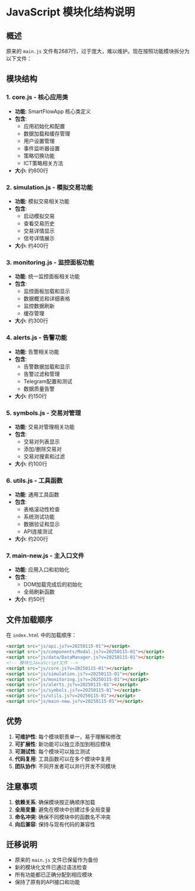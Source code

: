 # JavaScript 模块化结构说明

## 概述

原来的 `main.js` 文件有2687行，过于庞大，难以维护。现在按照功能模块拆分为以下文件：

## 模块结构

### 1. core.js - 核心应用类
- **功能**: SmartFlowApp 核心类定义
- **包含**:
  - 应用初始化和配置
  - 数据加载和缓存管理
  - 用户设置管理
  - 事件监听器设置
  - 策略切换功能
  - ICT策略相关方法
- **大小**: 约600行

### 2. simulation.js - 模拟交易功能
- **功能**: 模拟交易相关功能
- **包含**:
  - 启动模拟交易
  - 查看交易历史
  - 交易详情显示
  - 信号详情展示
- **大小**: 约400行

### 3. monitoring.js - 监控面板功能
- **功能**: 统一监控面板相关功能
- **包含**:
  - 监控面板加载和显示
  - 数据概览和详细表格
  - 监控数据刷新
  - 缓存管理
- **大小**: 约300行

### 4. alerts.js - 告警功能
- **功能**: 告警相关功能
- **包含**:
  - 告警数据加载和显示
  - 告警过滤和管理
  - Telegram配置和测试
  - 数据质量告警
- **大小**: 约150行

### 5. symbols.js - 交易对管理
- **功能**: 交易对管理相关功能
- **包含**:
  - 交易对列表显示
  - 添加/删除交易对
  - 交易对搜索和过滤
- **大小**: 约100行

### 6. utils.js - 工具函数
- **功能**: 通用工具函数
- **包含**:
  - 表格滚动性检查
  - 系统测试功能
  - 数据验证和显示
  - API连接测试
- **大小**: 约200行

### 7. main-new.js - 主入口文件
- **功能**: 应用入口和初始化
- **包含**:
  - DOM加载完成后的初始化
  - 全局刷新函数
- **大小**: 约50行

## 文件加载顺序

在 `index.html` 中的加载顺序：

```html
<script src="js/api.js?v=20250115-01"></script>
<script src="js/components/Modal.js?v=20250115-01"></script>
<script src="js/data/DataManager.js?v=20250115-01"></script>
<!-- 模块化JavaScript文件 -->
<script src="js/core.js?v=20250115-01"></script>
<script src="js/simulation.js?v=20250115-01"></script>
<script src="js/monitoring.js?v=20250115-01"></script>
<script src="js/alerts.js?v=20250115-01"></script>
<script src="js/symbols.js?v=20250115-01"></script>
<script src="js/utils.js?v=20250115-01"></script>
<script src="js/main-new.js?v=20250115-01"></script>
```

## 优势

1. **可维护性**: 每个模块职责单一，易于理解和修改
2. **可扩展性**: 新功能可以独立添加到相应模块
3. **可测试性**: 每个模块可以独立测试
4. **代码复用**: 工具函数可以在多个模块中复用
5. **团队协作**: 不同开发者可以并行开发不同模块

## 注意事项

1. **依赖关系**: 确保模块按正确顺序加载
2. **全局变量**: 避免在模块中创建过多全局变量
3. **命名冲突**: 确保不同模块中的函数名不冲突
4. **向后兼容**: 保持与现有代码的兼容性

## 迁移说明

- 原来的 `main.js` 文件已保留作为备份
- 新的模块化文件已通过语法检查
- 所有功能都已正确分配到相应模块
- 保持了原有的API接口和功能

